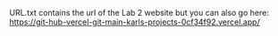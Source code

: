 URL.txt contains the url of the Lab 2 website
but you can also go here: https://git-hub-vercel-git-main-karls-projects-0cf34f92.vercel.app/